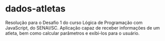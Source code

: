 # dados-atletas
Resolução para o Desafio 1 do curso Lógica de Programação com JavaScript, do SENAI/SC. Aplicação capaz de receber informações de um atleta, bem como calcular parâmetros e exibi-los para o usuário.
